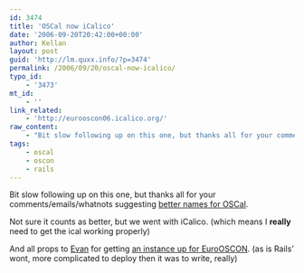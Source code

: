 ```yaml
---
id: 3474
title: 'OSCal now iCalico'
date: '2006-09-20T20:42:00+00:00'
author: Kellan
layout: post
guid: 'http://lm.quxx.info/?p=3474'
permalink: /2006/09/20/oscal-now-icalico/
typo_id:
    - '3473'
mt_id:
    - ''
link_related:
    - 'http://eurooscon06.icalico.org/'
raw_content:
    - "Bit slow following up on this one, but thanks all for your comments/emails/whatnots suggesting [better names for OSCal](http://laughingmeme.org/articles/2006/09/06/help-please-oscal-needs-a-name).  \r\n\r\nNot sure it counts as better, but we went with iCalico.  (which means I **really** need to get the ical working properly)\r\n\r\nAnd all props to [Evan](http://anarchogeek.com) for getting [an instance up for EuroOSCON](http://eurooscon06.icalico.org/).  (as is Rails\\' wont, more complicated to deploy then it was to write, really)"
tags:
    - oscal
    - oscon
    - rails
---
```


Bit slow following up on this one, but thanks all for your comments/emails/whatnots suggesting [better names for OSCal](http://laughingmeme.org/articles/2006/09/06/help-please-oscal-needs-a-name).

Not sure it counts as better, but we went with iCalico. (which means I **really** need to get the ical working properly)

And all props to [Evan](http://anarchogeek.com) for getting [an instance up for EuroOSCON](http://eurooscon06.icalico.org/). (as is Rails’ wont, more complicated to deploy then it was to write, really)